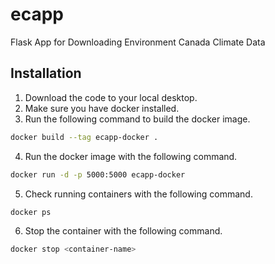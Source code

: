 # ecapp
Flask App for Downloading Environment Canada Climate Data

## Installation

1. Download the code to your local desktop.
2. Make sure you have docker installed.
3. Run the following command to build the docker image.

```zsh
docker build --tag ecapp-docker .
```

4. Run the docker image with the following command.

```zsh
docker run -d -p 5000:5000 ecapp-docker
```

5. Check running containers with the following command.

```zsh
docker ps
```

6. Stop the container with the following command.

```zsh
docker stop <container-name>
```

